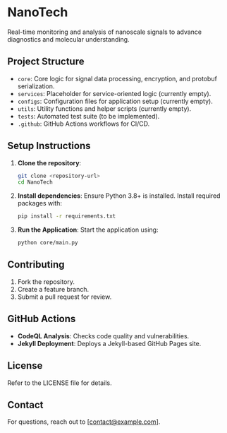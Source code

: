 
# NanoTech

Real-time monitoring and analysis of nanoscale signals to advance diagnostics and molecular understanding.

## Project Structure
- `core`: Core logic for signal data processing, encryption, and protobuf serialization.
- `services`: Placeholder for service-oriented logic (currently empty).
- `configs`: Configuration files for application setup (currently empty).
- `utils`: Utility functions and helper scripts (currently empty).
- `tests`: Automated test suite (to be implemented).
- `.github`: GitHub Actions workflows for CI/CD.

## Setup Instructions
1. **Clone the repository**:
   ```bash
   git clone <repository-url>
   cd NanoTech
   ```

2. **Install dependencies**:
   Ensure Python 3.8+ is installed. Install required packages with:
   ```bash
   pip install -r requirements.txt
   ```

3. **Run the Application**:
   Start the application using:
   ```bash
   python core/main.py
   ```

## Contributing
1. Fork the repository.
2. Create a feature branch.
3. Submit a pull request for review.

## GitHub Actions
- **CodeQL Analysis**: Checks code quality and vulnerabilities.
- **Jekyll Deployment**: Deploys a Jekyll-based GitHub Pages site.

## License
Refer to the LICENSE file for details.

## Contact
For questions, reach out to [contact@example.com].
